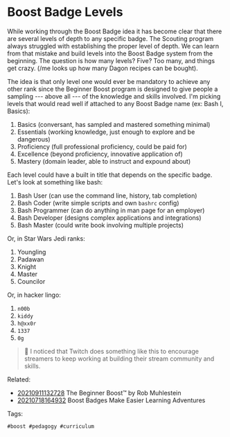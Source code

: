 # Boost Badge Levels

While working through the Boost Badge idea it has become clear that
there are several levels of depth to any specific badge. The Scouting
program always struggled with establishing the proper level of depth. We
can learn from that mistake and build levels into the Boost Badge system
from the beginning. The question is how many levels? Five? Too many, and
things get crazy. (/me looks up how many Dagon recipes can be bought).

The idea is that only level one would ever be mandatory to achieve any
other rank since the Beginner Boost program is designed to give
people a sampling --- above all --- of the knowledge and skills involved. I'm picking levels that would read well if attached to any Boost Badge name (ex: Bash I, Basics):

1. Basics (conversant, has sampled and mastered something minimal)
1. Essentials (working knowledge, just enough to explore and be dangerous) 
1. Proficiency (full professional proficiency, could be paid for)
1. Excellence (beyond proficiency, innovative application of)
1. Mastery (domain leader, able to instruct and expound about)

Each level could have a built in title that depends on the specific badge.
Let's look at something like bash:

1. Bash User (can use the command line, history, tab completion)
1. Bash Coder (write simple scripts and own `bashrc` config)
1. Bash Programmer (can do anything in man page for an employer)
1. Bash Developer (designs complex applications and integrations)
1. Bash Master (could write book involving multiple projects)

Or, in Star Wars Jedi ranks:

1. Youngling
1. Padawan
1. Knight
1. Master
1. Councilor

Or, in hacker lingo:

1. `n00b`
1. `kiddy`
1. `h@xx0r`
1. `1337`
1. `0g`

> 💬
> I noticed that Twitch does something like this to encourage
> streamers to keep working at building their stream community and
> skills.

Related:

* [20210911132728](/20210911132728/) The Beginner Boost™ by Rob Muhlestein
* [20210718164932](/20210718164932/) Boost Badges Make Easier Learning Adventures

Tags:

    #boost #pedagogy #curriculum
